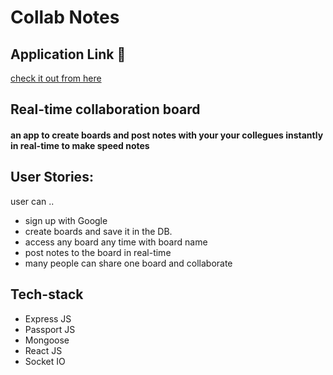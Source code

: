 # Collab Notes

## Application Link :link:

[check it out from here](#)

## Real-time collaboration board

#### an app to create boards and post notes with your your collegues instantly in real-time to make speed notes

## User Stories:

user can ..

- sign up with Google
- create boards and save it in the DB.
- access any board any time with board name
- post notes to the board in real-time
- many people can share one board and collaborate

## Tech-stack

- Express JS
- Passport JS
- Mongoose
- React JS
- Socket IO
